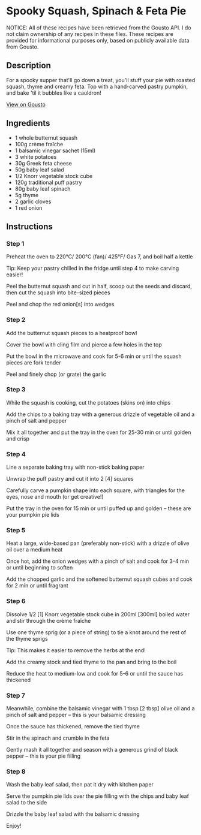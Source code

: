 # Spooky Squash, Spinach & Feta Pie

NOTICE: All of these recipes have been retrieved from the Gousto API. I do not claim ownership of any recipes in these files. These recipes are provided for informational purposes only, based on publicly available data from Gousto.

## Description

For a spooky supper that'll go down a treat, you'll stuff your pie with roasted squash, thyme and creamy feta. Top with a hand-carved pastry pumpkin, and bake 'til it bubbles like a cauldron! 

[View on Gousto](https://www.gousto.co.uk/recipes/cookbook/spooky-squash-spinach-feta-pie)

## Ingredients

- 1 whole butternut squash
- 100g crème fraîche
- 1 balsamic vinegar sachet (15ml)
- 3 white potatoes
- 30g Greek feta cheese
- 50g baby leaf salad
- 1/2 Knorr vegetable stock cube
- 120g traditional puff pastry
- 80g baby leaf spinach
- 5g thyme
- 2 garlic cloves
- 1 red onion

## Instructions


### Step 1

Preheat the oven to 220°C/ 200°C (fan)/ 425°F/ Gas 7, and boil half a kettle

Tip: Keep your pastry chilled in the fridge until step 4 to make carving easier!

Peel the butternut squash and cut in half, scoop out the seeds and discard, then cut the squash into bite-sized pieces

Peel and chop the red onion<span class="text-danger">[s]</span> into wedges


### Step 2

Add the butternut squash pieces to a heatproof bowl

Cover the bowl with cling film and pierce a few holes in the top

Put the bowl in the microwave and cook for 5-6 min or until the squash pieces are fork tender

Peel and finely chop (or grate) the garlic


### Step 3

While the squash is cooking, cut the potatoes (skins on) into chips

Add the chips to a baking tray with a generous drizzle of vegetable oil and a pinch of salt and pepper

Mix it all together and put the tray in the oven for 25-30 min or until golden and crisp


### Step 4

Line a separate baking tray with non-stick baking paper

Unwrap the puff pastry and cut it into 2 <span class="text-danger">[4] </span>squares

Carefully carve a pumpkin shape into each square, with triangles for the eyes, nose and mouth (or get creative!)

Put the tray in the oven for 15 min or until puffed up and golden – these are your pumpkin pie lids


### Step 5

Heat a large, wide-based pan (preferably non-stick) with a drizzle of olive oil over a medium heat

Once hot, add the onion wedges with a pinch of salt and cook for 3-4 min or until beginning to soften

Add the chopped garlic and the softened butternut squash cubes and cook for 2 min or until fragrant


### Step 6

Dissolve 1/2 <span class="text-danger">[1] </span>Knorr vegetable stock cube in 200ml <span class="text-danger">[300ml]</span> boiled water and stir through the crème fraîche

Use one thyme sprig (or a piece of string) to tie a knot around the rest of the thyme sprigs

Tip: This makes it easier to remove the herbs at the end!

Add the creamy stock and tied thyme to the pan and bring to the boil

Reduce the heat to medium-low and cook for 5-6 or until the sauce has thickened


### Step 7

Meanwhile, combine the balsamic vinegar with 1 tbsp <span class="text-danger">[2 tbsp] </span>olive oil and a pinch of salt and pepper – this is your balsamic dressing

Once the sauce has thickened, remove the tied thyme

Stir in the spinach and crumble in the feta

Gently mash it all together and season with a generous grind of black pepper – this is your pie filling

### Step 8

Wash the baby leaf salad, then pat it dry with kitchen paper

Serve the pumpkin pie lids over the pie filling with the chips and baby leaf salad to the side

Drizzle the baby leaf salad with the balsamic dressing

Enjoy!

